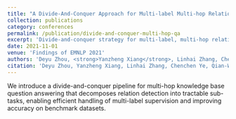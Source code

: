 ```yaml
---
title: "A Divide-And-Conquer Approach for Multi-label Multi-hop Relation Detection in Knowledge Base QA"
collection: publications
category: conferences
permalink: /publication/divide-and-conquer-multi-hop-qa
excerpt: 'Divide-and-conquer strategy for multi-label, multi-hop relation detection in knowledge-base question answering.'
date: 2021-11-01
venue: 'Findings of EMNLP 2021'
authors: 'Deyu Zhou, <strong>Yanzheng Xiang</strong>, Linhai Zhang, Chenchen Ye, Qian-Wen Zhang, Yunbo Cao'
citation: 'Deyu Zhou, Yanzheng Xiang, Linhai Zhang, Chenchen Ye, Qian-Wen Zhang, Yunbo Cao. 2021. "A Divide-And-Conquer Approach for Multi-label Multi-hop Relation Detection in Knowledge Base QA." In <i>Findings of EMNLP 2021</i>.'
---
```


We introduce a divide-and-conquer pipeline for multi-hop knowledge base question answering that decomposes relation detection into tractable sub-tasks, enabling efficient handling of multi-label supervision and improving accuracy on benchmark datasets.
